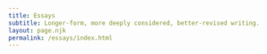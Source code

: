 ```yaml
---
title: Essays
subtitle: Longer-form, more deeply considered, better-revised writing.
layout: page.njk
permalink: /essays/index.html
---
```


